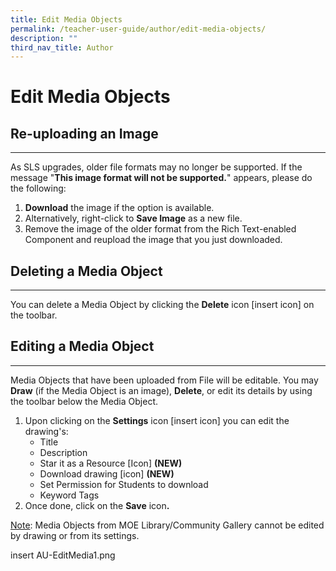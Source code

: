 ```yaml
---
title: Edit Media Objects
permalink: /teacher-user-guide/author/edit-media-objects/
description: ""
third_nav_title: Author
---
```

<h1 id="edit-media-objects">Edit Media Objects</h1>
<h2 id="-re-uploading-an-image-"><strong>Re-uploading an Image</strong></h2>
<hr>
<p>As SLS upgrades, older file formats may no longer be supported. If the message "<strong>This image format will not be supported.</strong>" appears, please do the following:</p>
<ol>
<li><strong>Download</strong> the image if the option is available.</li>
<li>Alternatively, right-click to <strong>Save Image</strong> as a new file.</li>
<li>Remove the image of the older format from the Rich Text-enabled Component and reupload the image that you just downloaded.</li>
</ol>
<h2 id="-deleting-a-media-object-"><strong>Deleting a Media Object</strong></h2>
<hr>
<p>You can delete a Media Object by clicking the <strong>Delete</strong> icon [insert icon] on the toolbar.</p>
<h2 id="-editing-a-media-object-"><strong>Editing a Media Object</strong></h2>
<hr>
<p>Media Objects that have been uploaded from File will be editable. You may <strong>Draw</strong> (if the Media Object is an image), <strong>Delete</strong>, or edit its details by using the toolbar below the Media Object.</p>
<ol>
<li>Upon clicking on the <strong>Settings</strong> icon [insert icon] you can edit the drawing's:<ul>
<li>Title</li>
<li>Description</li>
<li>Star it as a Resource [Icon] <strong>(NEW)</strong></li>
<li>Download drawing [icon] <strong>(NEW)</strong></li>
<li>Set Permission for Students to download</li>
<li>Keyword Tags</li>
</ul>
</li>
<li>Once done, click on the <strong>Save</strong> icon<strong>.</strong></li>
</ol>
<p><u>Note</u>: Media Objects from MOE Library/Community Gallery cannot be edited by drawing or from its settings.</p>
insert AU-EditMedia1.png